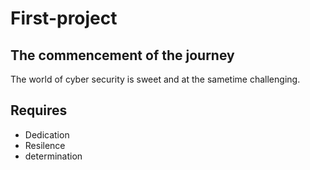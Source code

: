 # First-project

## The commencement of the journey
The world of cyber security is sweet and at the sametime challenging. 
## Requires
  - Dedication
  - Resilence
  - determination
